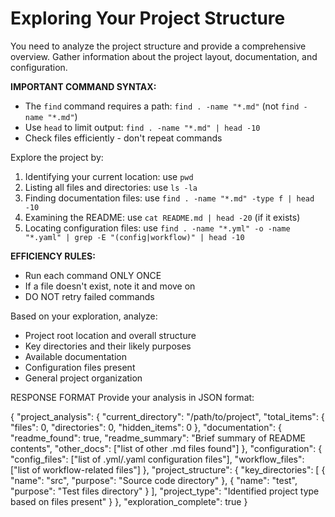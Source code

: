 # Exploring Your Project Structure

You need to analyze the project structure and provide a comprehensive overview. Gather information about the project layout, documentation, and configuration.

**IMPORTANT COMMAND SYNTAX:**
- The `find` command requires a path: `find . -name "*.md"` (not `find -name "*.md"`)
- Use `head` to limit output: `find . -name "*.md" | head -10`
- Check files efficiently - don't repeat commands

Explore the project by:

1. Identifying your current location: use `pwd`
2. Listing all files and directories: use `ls -la`
3. Finding documentation files: use `find . -name "*.md" -type f | head -10`
4. Examining the README: use `cat README.md | head -20` (if it exists)
5. Locating configuration files: use `find . -name "*.yml" -o -name "*.yaml" | grep -E "(config|workflow)" | head -10`

**EFFICIENCY RULES:**
- Run each command ONLY ONCE
- If a file doesn't exist, note it and move on
- DO NOT retry failed commands

Based on your exploration, analyze:
- Project root location and overall structure
- Key directories and their likely purposes
- Available documentation
- Configuration files present
- General project organization

RESPONSE FORMAT
Provide your analysis in JSON format:

<json>
{
  "project_analysis": {
    "current_directory": "/path/to/project",
    "total_items": {
      "files": 0,
      "directories": 0,
      "hidden_items": 0
    },
    "documentation": {
      "readme_found": true,
      "readme_summary": "Brief summary of README contents",
      "other_docs": ["list of other .md files found"]
    },
    "configuration": {
      "config_files": ["list of .yml/.yaml configuration files"],
      "workflow_files": ["list of workflow-related files"]
    },
    "project_structure": {
      "key_directories": [
        {
          "name": "src",
          "purpose": "Source code directory"
        },
        {
          "name": "test",
          "purpose": "Test files directory"
        }
      ],
      "project_type": "Identified project type based on files present"
    }
  },
  "exploration_complete": true
}
</json>
